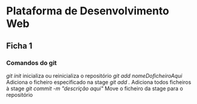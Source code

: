 # Plataforma de Desenvolvimento Web
## Ficha 1
### Comandos do git
 _git init_ 
 inicializa ou reinicializa o repositório
 _git add nomeDoficheiroAqui_
 Adiciona o ficheiro especificado na stage
 _git add ._
 Adiciona todos ficheiros à stage
_git commit -m "descrição aqui"_
Move o ficheiro da stage para o repositório
 
 
